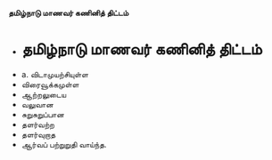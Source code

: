 **தமிழ்நாடு மாணவர் கணினித் திட்டம்**
- # தமிழ்நாடு மாணவர் கணினித் திட்டம்
- a. விடாமுயற்சியுள்ள
- விரைவூக்கமுள்ள
- ஆற்றலுடைய
-  வலுவான
- சுறுசுறுப்பான
- தளர்வற்ற
- தளர்வுறாத
- ஆர்வப் பற்றுறுதி வாய்ந்த.

